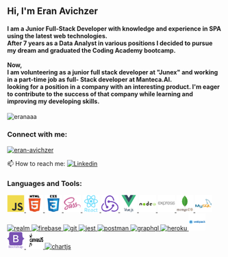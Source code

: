 <h2 align="left">Hi, I'm Eran Avichzer</h2>
<h4 align="left">I am a Junior Full-Stack Developer with knowledge and experience in SPA using the latest web
   technologies.
   <br />
   After 7 years as a Data Analyst in various positions I decided to pursue my dream and graduated the Coding Academy
   bootcamp.
   <br /> <br />
   Now,
   <br />
   I am volunteering as a junior full stack developer at "Junex" and working in a part-time job as full- Stack developer
   at Manteca.AI.
   <br />
   looking for a position in a company with an interesting product.
   I'm eager to contribute to the success of that company while learning and improving my developing skills.
</h4>
<p align="left"> <img src="https://komarev.com/ghpvc/?username=eranaaa&label=Profile%20views&color=0e75b6&style=flat"
      alt="eranaaa" /> </p>
<h3 align="left">Connect with me:</h3>
<p align="left">
   <a href="https://linkedin.com/in/eran-avichzer" target="_blank"><img align="center"
         src="https://raw.githubusercontent.com/rahuldkjain/github-profile-readme-generator/master/src/images/icons/Social/linked-in-alt.svg"
         alt="eran-avichzer" height="30" width="40" /></a>
</p>
📫 How to reach me: <a href="[https://www.linkedin.com/in/thivagarm/](https://linkedin.com/in/eran-avichzer)">
  <img
    alt="Linkedin"
    src="https://img.shields.io/badge/linkedin-0077B5?logo=linkedin&logoColor=white&style=flat"
  />
</a>
<h3 align="left">Languages and Tools:</h3>
<p align="left">
   <a href="https://developer.mozilla.org/en-US/docs/Web/JavaScript" target="_blank" rel="noreferrer"> <img
         src="https://raw.githubusercontent.com/devicons/devicon/master/icons/javascript/javascript-original.svg"
         alt="javascript" width="40" height="40" />
   </a>
   <a href="https://www.w3.org/html/" target="_blank" rel="noreferrer">
      <img src="https://raw.githubusercontent.com/devicons/devicon/master/icons/html5/html5-original-wordmark.svg"
         alt="html5" width="40" height="40" />
   </a>
   <a href="https://www.w3schools.com/css/" target="_blank" rel="noreferrer"> <img
         src="https://raw.githubusercontent.com/devicons/devicon/master/icons/css3/css3-original-wordmark.svg"
         alt="css3" width="40" height="40" />
   </a>
   <a href="https://sass-lang.com" target="_blank" rel="noreferrer"> <img
         src="https://raw.githubusercontent.com/devicons/devicon/master/icons/sass/sass-original.svg" alt="sass"
         width="40" height="40" />
   </a>
   <a href="https://reactjs.org/" target="_blank" rel="noreferrer"> <img
         src="https://raw.githubusercontent.com/devicons/devicon/master/icons/react/react-original-wordmark.svg"
         alt="react" width="40" height="40" />
   </a>
   <a href="https://redux.js.org" target="_blank" rel="noreferrer">
      <img src="https://raw.githubusercontent.com/devicons/devicon/master/icons/redux/redux-original.svg" alt="redux"
         width="40" height="40" />
   </a>
   <a href="https://vuejs.org/" target="_blank" rel="noreferrer"> <img
         src="https://raw.githubusercontent.com/devicons/devicon/master/icons/vuejs/vuejs-original-wordmark.svg"
         alt="vuejs" width="40" height="40" />
   </a>
   <a href="https://nodejs.org" target="_blank" rel="noreferrer">
      <img src="https://raw.githubusercontent.com/devicons/devicon/master/icons/nodejs/nodejs-original-wordmark.svg"
         alt="nodejs" width="40" height="40" />
   </a>
   <a href="https://expressjs.com" target="_blank" rel="noreferrer"> <img
         src="https://raw.githubusercontent.com/devicons/devicon/master/icons/express/express-original-wordmark.svg"
         alt="express" width="40" height="40" />
   </a>
   <a href="https://www.mongodb.com/" target="_blank" rel="noreferrer"> <img
         src="https://raw.githubusercontent.com/devicons/devicon/master/icons/mongodb/mongodb-original-wordmark.svg"
         alt="mongodb" width="40" height="40" />
   </a>
   <a href="https://www.mysql.com/" target="_blank" rel="noreferrer"> <img
         src="https://raw.githubusercontent.com/devicons/devicon/master/icons/mysql/mysql-original-wordmark.svg"
         alt="mysql" width="40" height="40" />
   </a>
   <a href="https://realm.io/" target="_blank" rel="noreferrer">
      <img
         src="https://raw.githubusercontent.com/bestofjs/bestofjs-webui/8665e8c267a0215f3159df28b33c365198101df5/public/logos/realm.svg"
         alt="realm" width="40" height="40" />
   </a>
   <a href="https://firebase.google.com/" target="_blank" rel="noreferrer"> <img
         src="https://www.vectorlogo.zone/logos/firebase/firebase-icon.svg" alt="firebase" width="40" height="40" />
   </a>
   <a href="https://git-scm.com/" target="_blank" rel="noreferrer"> <img
         src="https://www.vectorlogo.zone/logos/git-scm/git-scm-icon.svg" alt="git" width="40" height="40" />
   </a>
   <a href="https://jestjs.io" target="_blank" rel="noreferrer"> <img
         src="https://www.vectorlogo.zone/logos/jestjsio/jestjsio-icon.svg" alt="jest" width="40" height="40" />
   </a>
   <a href="https://postman.com" target="_blank" rel="noreferrer">
      <img src="https://www.vectorlogo.zone/logos/getpostman/getpostman-icon.svg" alt="postman" width="40"
         height="40" />
   </a>
   <a href="https://graphql.org" target="_blank" rel="noreferrer"> <img
         src="https://www.vectorlogo.zone/logos/graphql/graphql-icon.svg" alt="graphql" width="40" height="40" />
   </a>
   <a href="https://heroku.com" target="_blank" rel="noreferrer"> <img
         src="https://www.vectorlogo.zone/logos/heroku/heroku-icon.svg" alt="heroku" width="40" height="40" />
   </a>
   <a href="https://webpack.js.org" target="_blank" rel="noreferrer"> <img
         src="https://raw.githubusercontent.com/devicons/devicon/d00d0969292a6569d45b06d3f350f463a0107b0d/icons/webpack/webpack-original-wordmark.svg"
         alt="webpack" width="40" height="40" />
   </a>
   <a href="https://getbootstrap.com" target="_blank" rel="noreferrer"> <img
         src="https://raw.githubusercontent.com/devicons/devicon/master/icons/bootstrap/bootstrap-plain-wordmark.svg"
         alt="bootstrap" width="40" height="40" />
   </a>
   <a href="https://canvasjs.com" target="_blank" rel="noreferrer"> <img
         src="https://raw.githubusercontent.com/Hardik0307/Hardik0307/master/assets/canvasjs-charts.svg" alt="canvasjs"
         width="40" height="40" />
   </a>
   <a href="https://www.chartjs.org" target="_blank" rel="noreferrer"> <img
         src="https://www.chartjs.org/media/logo-title.svg" alt="chartjs" width="40" height="40" />
   </a>
</p>
